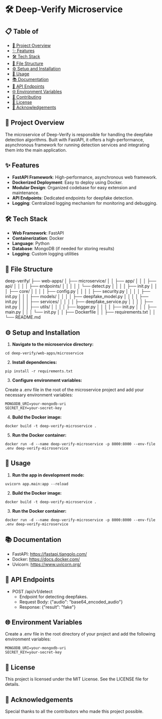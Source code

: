 # 🛠️ Deep-Verify Microservice

## 📋 Table of 

- [📖 Project Overview](#-project-overview)
- [✨ Features](#-features)
- [🛠️ Tech Stack](#️-tech-stack)
- [📁 File Structure](#-file-structure)
- [⚙️ Setup and Installation](#%EF%B8%8F-setup-and-installation)
- [🚀 Usage](#-usage)
- [📚 Documentation](#-documentation)
- [🔧 API Endpoints](#-api-endpoints)
- [🌐 Environment Variables](#-environment-variables)
- [🤝 Contributing](#-contributing)
- [📜 License](#-license)
- [🙏 Acknowledgements](#-acknowledgements)

## 📖 Project Overview

The microservice of Deep-Verify is responsible for handling the deepfake detection algorithms. Built with FastAPI, it offers a high-performance, asynchronous framework for running detection services and integrating them into the main application.

## ✨ Features

- **FastAPI Framework**: High-performance, asynchronous web framework.
- **Dockerized Deployment**: Easy to deploy using Docker.
- **Modular Design**: Organized codebase for easy extension and maintenance.
- **API Endpoints**: Dedicated endpoints for deepfake detection.
- **Logging**: Centralized logging mechanism for monitoring and debugging.

## 🛠️ Tech Stack

- **Web Framework**: FastAPI
- **Containerization**: Docker
- **Language**: Python
- **Database**: MongoDB (if needed for storing results)
- **Logging**: Custom logging utilities

## 📁 File Structure

deep-verify/
├── web-apps/
│ ├── microservice/
│ │ ├── app/
│ │ │ ├── api/
│ │ │ │ ├── endpoints/
│ │ │ │ │ └── detect.py
│ │ │ │ ├── init.py
│ │ │ ├── core/
│ │ │ │ ├── config.py
│ │ │ │ ├── security.py
│ │ │ │ ├── init.py
│ │ │ ├── models/
│ │ │ │ ├── deepfake_model.py
│ │ │ │ ├── init.py
│ │ │ ├── services/
│ │ │ │ ├── deepfake_service.py
│ │ │ │ ├── init.py
│ │ │ ├── utils/
│ │ │ │ ├── logger.py
│ │ │ │ ├── init.py
│ │ │ ├── main.py
│ │ │ └── init.py
│ │ ├── Dockerfile
│ │ ├── requirements.txt
│ │ └── README.md


## ⚙️ Setup and Installation

1. **Navigate to the microservice directory:**

```
cd deep-verify/web-apps/microservice
```

2. **Install dependencies:**

```
pip install -r requirements.txt
```

3. **Configure environment variables:**

Create a .env file in the root of the microservice project and add your necessary environment variables:

```
MONGODB_URI=your-mongodb-uri
SECRET_KEY=your-secret-key
```

4. **Build the Docker image:**

```
docker build -t deep-verify-microservice .
```

5. **Run the Docker container:**

```
docker run -d --name deep-verify-microservice -p 8000:8000 --env-file .env deep-verify-microservice
```

## 🚀 Usage

1. **Run the app in development mode:**

```
uvicorn app.main:app --reload
```

2. **Build the Docker image:**

```
docker build -t deep-verify-microservice .
```

3. **Run the Docker container:**

```
docker run -d --name deep-verify-microservice -p 8000:8000 --env-file .env deep-verify-microservice
```

## 📚 Documentation

- FastAPI: <https://fastapi.tiangolo.com/>
- Docker: <https://docs.docker.com/>
- Uvicorn: <https://www.uvicorn.org/>

## 🔧 API Endpoints

- POST /api/v1/detect
    - Endpoint for detecting deepfakes.
    - Request Body: {"audio": "base64_encoded_audio"}
    - Response: {"result": "fake"}

## 🌐 Environment Variables

Create a .env file in the root directory of your project and add the following environment variables:

```
MONGODB_URI=your-mongodb-uri
SECRET_KEY=your-secret-key
```

## 📜 License

This project is licensed under the MIT License. See the LICENSE file for details.

## 🙏 Acknowledgements

Special thanks to all the contributors who made this project possible.
